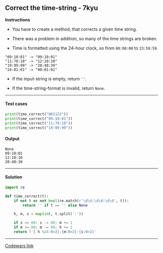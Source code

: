 ## Correct the time-string - 7kyu

**Instructions**

- You have to create a method, that corrects a given time string.

- There was a problem in addition, so many of the time strings are broken.

- Time is formatted using the 24-hour clock, so from `00:00:00` to `23:59:59`.

```
"09:10:01" -> "09:10:01"  
"11:70:10" -> "12:10:10"  
"19:99:99" -> "20:40:39"  
"24:01:01" -> "00:01:01"  
```

- If the input-string is empty, return `''`.

- If the time-string-format is invalid, return `None`.

---

#### Test cases

```python
print(time_correct("001122"))
print(time_correct("09:10:01"))
print(time_correct("11:70:10"))
print(time_correct("19:99:99"))
```

#### Output 

```
None
09:10:01
12:10:10
20:40:39
```

---

#### Solution

```python
import re

def time_correct(t):
    if not t or not bool(re.match(r'\d\d:\d\d:\d\d', t)):
        return '' if t == '' else None

    h, m, s = map(int, t.split(':'))

    if s >= 60: s -= 60; m += 1
    if m >= 60: m -= 60; h += 1
    return f'{ h %24:0>2}:{m:0>2}:{s:0>2}'
```

---

[Codewars link](https://www.codewars.com/kata/57873ab5e55533a2890000c7)

